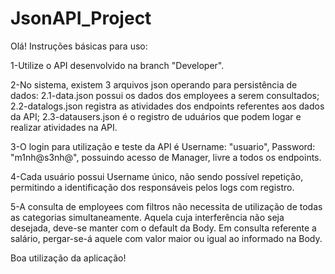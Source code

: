 # JsonAPI_Project

Olá! Instruções básicas para uso:

1-Utilize o API desenvolvido na branch "Developer".

2-No sistema, existem 3 arquivos json operando para persistência de dados: 2.1-data.json possui os dados dos employees a serem consultados; 2.2-datalogs.json registra as atividades dos endpoints referentes aos dados da API; 2.3-datausers.json é o registro de uduários que podem logar e realizar atividades na API.

3-O login para utilização e teste da API é Username: "usuario", Password: "m1nh@s3nh@", possuindo acesso de Manager, livre a todos os endpoints.

4-Cada usuário possui Username único, não sendo possível repetição, permitindo a identificação dos responsáveis pelos logs com registro.

5-A consulta de employees com filtros não necessita de utilização de todas as categorias simultaneamente. Aquela cuja interferência não seja desejada, deve-se manter com o default da Body. Em consulta referente a salário, pergar-se-á aquele com valor maior ou igual ao informado na Body.

Boa utilização da aplicação!
